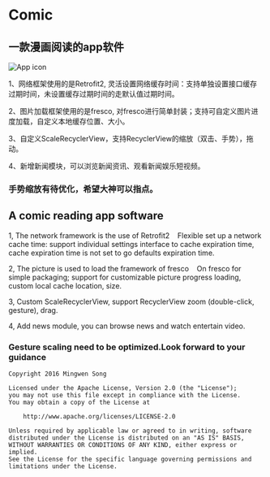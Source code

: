 # Comic

## 一款漫画阅读的app软件

![App icon](https://raw.githubusercontent.com/songmingwen/News-Comic-Reader/master/app/src/main/res/mipmap-xxhdpi/logo.png)

1、网络框架使用的是Retrofit2,
  灵活设置网络缓存时间：支持单独设置接口缓存过期时间，未设置缓存过期时间的走默认值过期时间。
  
2、图片加载框架使用的是fresco,
  对fresco进行简单封装；支持可自定义图片进度加载，自定义本地缓存位置、大小。

3、自定义ScaleRecyclerView，支持RecyclerView的缩放（双击、手势），拖动。

4、新增新闻模块，可以浏览新闻资讯、观看新闻娱乐短视频。

### 手势缩放有待优化，希望大神可以指点。



## A comic reading app software

1, The network framework is the use of Retrofit2
   Flexible set up a network cache time: support individual settings interface to cache expiration time, cache expiration time is not set to go defaults expiration time.
   
2, The picture is used to load the framework of fresco
   On fresco for simple packaging; support for customizable picture progress loading, custom local cache location, size.
   
3, Custom ScaleRecyclerView, support RecyclerView zoom (double-click, gesture), drag.

4, Add news module, you can browse news and watch entertain video.
### Gesture scaling need to be optimized.Look forward to your guidance



  
    Copyright 2016 Mingwen Song

    Licensed under the Apache License, Version 2.0 (the "License");
    you may not use this file except in compliance with the License.
    You may obtain a copy of the License at

        http://www.apache.org/licenses/LICENSE-2.0

    Unless required by applicable law or agreed to in writing, software
    distributed under the License is distributed on an "AS IS" BASIS,
    WITHOUT WARRANTIES OR CONDITIONS OF ANY KIND, either express or implied.
    See the License for the specific language governing permissions and
    limitations under the License.
